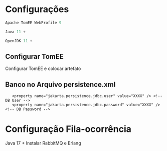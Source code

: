# Configurações

```python
Apache TomEE WebProfile 9

Java 11 +

OpenJDK 11 +

```

## Configurar TomEE

Configurar TomEE e colocar artefato

## Banco no Arquivo persistence.xml

       <property name="jakarta.persistence.jdbc.user" value="XXXX" /> <!-- DB User -->
       <property name="jakarta.persistence.jdbc.password" value="XXXX" /> <!-- DB Password -->

# Configuração Fila-ocorrência
Java 17 +
Instalar RabbitMQ e Erlang
